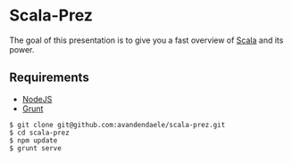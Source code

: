 # Scala-Prez 
The goal of this presentation is to give you a fast overview of [Scala](http://scala-lang.org) and its power.

## Requirements
* [NodeJS](http://nodejs.org/)
* [Grunt](http://gruntjs.com/getting-started)

```
$ git clone git@github.com:avandendaele/scala-prez.git
$ cd scala-prez
$ npm update
$ grunt serve
```